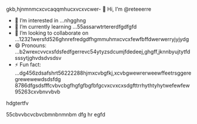 gkb,hjnmnmcxcvcaqqmhucxvcxvcwer- 👋 Hi, I’m @reteeerre
- 👀 I’m interested in ...nhgghng
- 🌱 I’m currently learning ...55assarwtrtererdfgdfgfd
- 💞️ I’m looking to collaborate on ...12321wersfd526ghnrefredgdfhgmmuhmxcvcxfewfbffdwerwerryjyjydg
- 😄 Pronouns: ...b2wrexcvvcxsfdsfedfgerrevc54ytyzsdcumjfdedeej,ghgff,jknnbyujtytfdsssytjghvdsdvsdsv
- ⚡ Fun fact: ...dg456zdsafshrt56222288hjmxcvbgfkj,xcvbgwewrerweewffeetrsggeregrewewewdsdsfdg
8786dfgsdsfffcvbvcbgfhgfgfbgfbfgcvxcvxcxsdgfttrrhythtyhytwefewfew95263cxvbnvvbvb
<!---rwecvnvb152955+dsfcxvchywcxvcxvcvbbvvvdfsdfsdssscxvu,uiui,
reteeerre/reteeerre is a ✨ special ✨ repository because its123 `README.md` (this fi3le) appears on youffr GitrwerHgfbfgub prohrtfile8htrthgf876dfdfgdgdfxcvd.sdasfd
You can click the Preview link to take a look at your changes.пd4545sdf1sdf232162dfgdfzxxxbfdbdfdrffeefebgffgfg
--->hdgtertfv
55cbvvbcvcbvcbmnbnmnbm
dfg
hr
egfd
